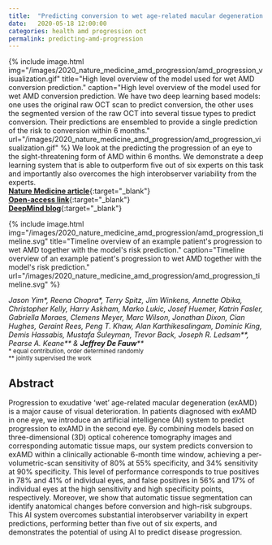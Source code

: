 ```yaml
---
title:  "Predicting conversion to wet age-related macular degeneration using deep learning"
date:   2020-05-18 12:00:00
categories: health amd progression oct
permalink: predicting-amd-progression
---
```


{% include image.html img="/images/2020_nature_medicine_amd_progression/amd_progression_visualization.gif" title="High level overview of the model used for wet AMD conversion prediction." caption="High level overview of the model used for wet AMD conversion prediction. We have two deep learning based models: one uses the original raw OCT scan to predict conversion, the other uses the segmented version of the raw OCT into several tissue types to predict conversion. Their predictions are ensembled to provide a single prediction of the risk to conversion within 6 months."  url="/images/2020_nature_medicine_amd_progression/amd_progression_visualization.gif" %} 
We look at the predicting the progression of an eye to the sight-threatening form of AMD within 6 months. We demonstrate a deep learning system that is able to outperform five out of six experts on this task and importantly also overcomes the high interobserver variability from the experts.  
[**Nature Medicine article**](https://www.nature.com/articles/s41591-020-0867-7){:target="_blank"}  
[**Open-access link**](https://rdcu.be/b4fgc){:target="_blank"}  
[**DeepMind blog**](https://deepmind.com/blog/article/Using_ai_to_predict_retinal_disease_progression){:target="_blank"}  

{% include image.html img="/images/2020_nature_medicine_amd_progression/amd_progression_timeline.svg" title="Timeline overview of an example patient's progression to wet AMD together with the model's risk prediction." caption="Timeline overview of an example patient's progression to wet AMD together with the model's risk prediction."  url="/images/2020_nature_medicine_amd_progression/amd_progression_timeline.svg" %} 


_Jason Yim*, Reena Chopra*, Terry Spitz, Jim Winkens, Annette Obika, Christopher Kelly, Harry Askham, Marko Lukic, Josef Huemer, Katrin Fasler, Gabriella Moraes, Clemens Meyer, Marc Wilson, Jonathan Dixon, Cian Hughes, Geraint Rees, Peng T. Khaw, Alan Karthikesalingam, Dominic King, Demis Hassabis, Mustafa Suleyman, Trevor Back, Joseph R. Ledsam**, Pearse A. Keane** &  **Jeffrey De Fauw****_  
<sup>\* equal contribution, order determined randomly <br/>
\** jointly supervised the work</sup>

## Abstract

Progression to exudative ‘wet’ age-related macular degeneration (exAMD) is a major cause of visual deterioration. In patients diagnosed with exAMD in one eye, we introduce an artificial intelligence (AI) system to predict progression to exAMD in the second eye. By combining models based on three-dimensional (3D) optical coherence tomography images and corresponding automatic tissue maps, our system predicts conversion to exAMD within a clinically actionable 6-month time window, achieving a per-volumetric-scan sensitivity of 80% at 55% specificity, and 34% sensitivity at 90% specificity. This level of performance corresponds to true positives in 78% and 41% of individual eyes, and false positives in 56% and 17% of individual eyes at the high sensitivity and high specificity points, respectively. Moreover, we show that automatic tissue segmentation can identify anatomical changes before conversion and high-risk subgroups. This AI system overcomes substantial interobserver variability in expert predictions, performing better than five out of six experts, and demonstrates the potential of using AI to predict disease progression.
